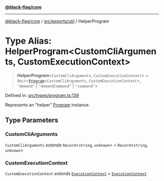 [**@black-flag/core**](../../../../README.md)

***

[@black-flag/core](../../../../README.md) / [src/exports/util](../README.md) / HelperProgram

# Type Alias: HelperProgram\<CustomCliArguments, CustomExecutionContext\>

> **HelperProgram**\<`CustomCliArguments`, `CustomExecutionContext`\> = `Omit`\<[`Program`](Program.md)\<`CustomCliArguments`, `CustomExecutionContext`\>, `"demand"` \| `"demandCommand"` \| `"command"`\>

Defined in: [src/types/program.ts:139](https://github.com/Xunnamius/black-flag/blob/f3086f07a0f4cf661850599e370f220c47febbd1/src/types/program.ts#L139)

Represents an "helper" [Program](Program.md) instance.

## Type Parameters

### CustomCliArguments

`CustomCliArguments` *extends* `Record`\<`string`, `unknown`\> = `Record`\<`string`, `unknown`\>

### CustomExecutionContext

`CustomExecutionContext` *extends* [`ExecutionContext`](ExecutionContext.md) = [`ExecutionContext`](ExecutionContext.md)

